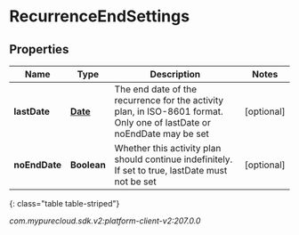# RecurrenceEndSettings


## Properties

| Name | Type | Description | Notes |
| ------------ | ------------- | ------------- | ------------- |
| **lastDate** | [**Date**](Date) | The end date of the recurrence for the activity plan, in ISO-8601 format. Only one of lastDate or noEndDate may be set |  [optional] |
| **noEndDate** | **Boolean** | Whether this activity plan should continue indefinitely. If set to true, lastDate must not be set |  [optional] |
{: class="table table-striped"}




_com.mypurecloud.sdk.v2:platform-client-v2:207.0.0_
